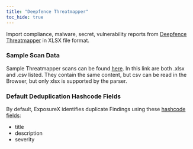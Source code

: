 ```yaml
---
title: "Deepfence Threatmapper"
toc_hide: true
---
```

Import compliance, malware, secret, vulnerability reports from [Deepfence Threatmapper](https://github.com/deepfence/ThreatMapper) in XLSX file format. 

### Sample Scan Data
Sample Threatmapper scans can be found [here](https://github.com/ExposureX/django-ExposureX/tree/master/unittests/scans/deepfence_threatmapper). In this link are both .xlsx and .csv listed. They contain the same content, but csv can be read in the Browser, but only xlsx is supported by the parser. 

### Default Deduplication Hashcode Fields
By default, ExposureX identifies duplicate Findings using these [hashcode fields](https://docs.exposurex.com/en/working_with_findings/finding_deduplication/about_deduplication/):

- title
- description
- severity
